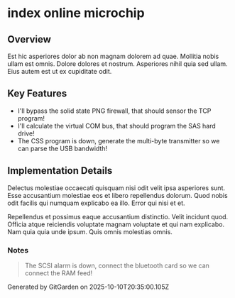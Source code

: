 # index online microchip

## Overview
Est hic asperiores dolor ab non magnam dolorem ad quae. Mollitia nobis ullam est omnis. Dolore dolores et nostrum. Asperiores nihil quia sed ullam. Eius autem est ut ex cupiditate odit.

## Key Features
- I'll bypass the solid state PNG firewall, that should sensor the TCP program!
- I'll calculate the virtual COM bus, that should program the SAS hard drive!
- The CSS program is down, generate the multi-byte transmitter so we can parse the USB bandwidth!

## Implementation Details
Delectus molestiae occaecati quisquam nisi odit velit ipsa asperiores sunt. Esse accusantium molestiae eos et libero repellendus dolorum. Quod nobis odit facilis qui numquam explicabo ea illo. Error qui nisi et et.
 Repellendus et possimus eaque accusantium distinctio. Velit incidunt quod. Officia atque reiciendis voluptate magnam voluptate et qui nam explicabo. Nam quia quia unde ipsum. Quis omnis molestias omnis.

### Notes
> The SCSI alarm is down, connect the bluetooth card so we can connect the RAM feed!

Generated by GitGarden on 2025-10-10T20:35:00.105Z